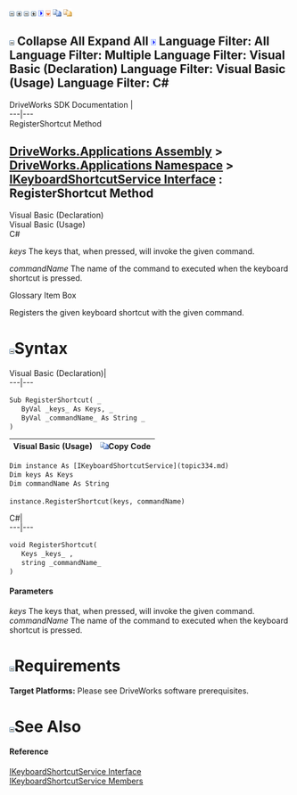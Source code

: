 ![](dotnetimages/collapse.gif) ![](dotnetimages/expand.gif) ![](dotnetimages/collapse.gif) ![](dotnetimages/expand.gif) ![](dotnetimages/drpdown.gif) ![](dotnetimages/drpdown_orange.gif) ![](dotnetimages/copycode.gif) ![](dotnetimages/copycodeHighlight.gif)

![](dotnetimages/collapse.gif) Collapse All Expand All ![](dotnetimages/drpdown.gif) Language Filter: All  Language Filter: Multiple  Language Filter: Visual Basic (Declaration) Language Filter: Visual Basic (Usage) Language Filter: C#  
---  
DriveWorks SDK Documentation  |   
---|---  
RegisterShortcut Method   
  
[DriveWorks.Applications Assembly](topic13.md) > [DriveWorks.Applications Namespace](topic16.md) > [IKeyboardShortcutService Interface](topic334.md) : RegisterShortcut Method  
---  
  
Visual Basic (Declaration)    
Visual Basic (Usage)    
C# 

_keys_
    The keys that, when pressed, will invoke the given command.

_commandName_
    The name of the command to executed when the keyboard shortcut is pressed.

Glossary Item Box

Registers the given keyboard shortcut with the given command. 

# ![](dotnetimages/collapse.gif)Syntax

Visual Basic (Declaration)|   
---|---  
      
    
    Sub RegisterShortcut( _
       ByVal _keys_ As Keys, _
       ByVal _commandName_ As String _
    )   
  
Visual Basic (Usage)| ![](dotnetimages/copycode.gif)Copy Code  
---|---  
      
    
    Dim instance As [IKeyboardShortcutService](topic334.md)
    Dim keys As Keys
    Dim commandName As String
     
    instance.RegisterShortcut(keys, commandName)  
  
C#|   
---|---  
      
    
    void RegisterShortcut( 
       Keys _keys_ ,
       string _commandName_
    )  
  
#### Parameters

 _keys_
    The keys that, when pressed, will invoke the given command.
_commandName_
    The name of the command to executed when the keyboard shortcut is pressed.

# ![](dotnetimages/collapse.gif)Requirements

**Target Platforms:** Please see DriveWorks software prerequisites.

# ![](dotnetimages/collapse.gif)See Also

#### Reference

[IKeyboardShortcutService Interface](topic334.md)   
[IKeyboardShortcutService Members](topic335.md)


